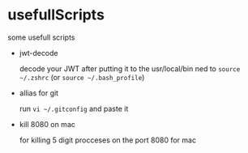 # usefullScripts
some usefull scripts

- jwt-decode <JWT>

  decode your JWT
after putting it to the usr/local/bin
ned to ```source ~/.zshrc``` (or ```source ~/.bash_profile```)

- allias for git
  
  run ```vi ~/.gitconfig``` and paste it

- kill 8080 on mac

  for killing 5 digit procceses on the port 8080 for mac 
